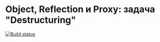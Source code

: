 # Object, Reflection и Proxy: задача "Destructuring"

[![Build status](https://ci.appveyor.com/api/projects/status/791m7pcv1kbvi0as?svg=true)](https://ci.appveyor.com/project/pryanikkun/advanced-destructuring)
